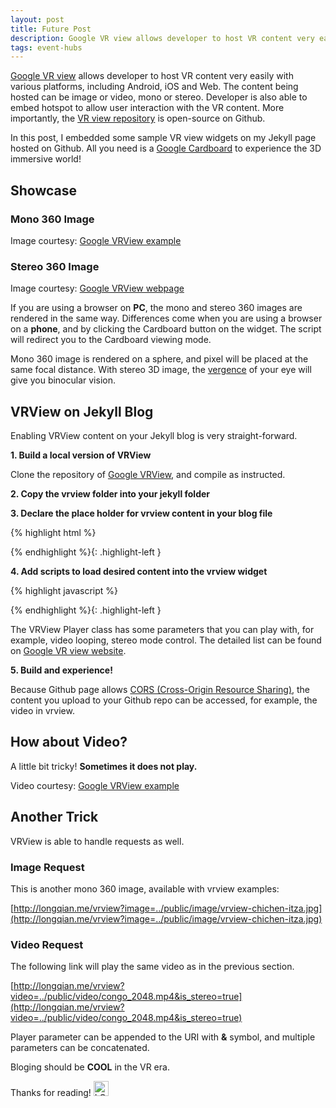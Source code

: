 ```yaml
---
layout: post
title: Future Post
description: Google VR view allows developer to host VR content very easily with various platforms, including Android, iOS and Web. In this post, I embedded some sample VR view widgets on my Jekyll page hosted on Github. All you need is a Google Cardboard to experience the 3D immersive world.
tags: event-hubs
---
```


<style>
.highlight-left {margin-left: 0}
</style>

[Google VR view](https://developers.google.com/vr/concepts/vrview) allows developer to host VR content very easily with various platforms, including Android, iOS and Web. The content being hosted can be image or video, mono or stereo. Developer is also able to embed hotspot to allow user interaction with the VR content. More importantly, the [VR view repository](https://github.com/googlevr/vrview) is open-source on Github.

In this post, I embedded some sample VR view widgets on my Jekyll page hosted on Github. All you need is a [Google Cardboard](https://vr.google.com/cardboard/) to experience the 3D immersive world!

## Showcase

### Mono 360 Image

<div id="vrview-image-mono"></div>

Image courtesy: [Google VRView example](http://googlevr.github.io/vrview/examples/gallery/index.html)

### Stereo 360 Image

<div id="vrview-image-stereo"></div>

Image courtesy: [Google VRView webpage](https://developers.google.com/vr/concepts/vrview)

If you are using a browser on **PC**, the mono and stereo 360 images are rendered in the same way. Differences come when you are using a browser on a **phone**, and by clicking the Cardboard button on the widget. The script will redirect you to the Cardboard viewing mode.

Mono 360 image is rendered on a sphere, and pixel will be placed at the same focal distance. With stereo 3D image, the [vergence](https://en.wikipedia.org/wiki/Vergence) of your eye will give you binocular vision.

## VRView on Jekyll Blog

Enabling VRView content on your Jekyll blog is very straight-forward.

**1. Build a local version of VRView**

Clone the repository of [Google VRView](https://github.com/googlevr/vrview), and compile as instructed.

**2. Copy the vrview folder into your jekyll folder**

**3. Declare the place holder for vrview content in your blog file**

{% highlight html %}
<div id="vrview-image-mono"></div>
{% endhighlight %}{: .highlight-left }

**4. Add scripts to load desired content into the vrview widget**

{% highlight javascript %}
<script>
window.addEventListener('load', onVrViewLoad);
function onVrViewLoad() {
  var vrView1 = new VRView.Player('#vrview-image-mono', {
    image: '/public/image/vrview-taj-mahal.jpg',
    is_stereo: false,
    width: '100%',
    height: 360
  });
}
</script>
{% endhighlight %}{: .highlight-left }

The VRView Player class has some parameters that you can play with, for example, video looping, stereo mode control. The detailed list can be found on [Google VR view website](https://developers.google.com/vr/concepts/vrview-web).

**5. Build and experience!**

Because Github page allows [CORS (Cross-Origin Resource Sharing)](https://en.wikipedia.org/wiki/Cross-origin_resource_sharing), the content you upload to your Github repo can be accessed, for example, the video in vrview.

## How about Video?

A little bit tricky! **Sometimes it does not play.**

<div id="vrview-video-stereo"></div>

Video courtesy: [Google VRView example](http://googlevr.github.io/vrview/examples/video/index.html)

## Another Trick

VRView is able to handle requests as well.

### Image Request

This is another mono 360 image, available with vrview examples:

[http://longqian.me/vrview?image=../public/image/vrview-chichen-itza.jpg](http://longqian.me/vrview?image=../public/image/vrview-chichen-itza.jpg)

### Video Request

The following link will play the same video as in the previous section.

[http://longqian.me/vrview?video=../public/video/congo_2048.mp4&is_stereo=true](http://longqian.me/vrview?video=../public/video/congo_2048.mp4&is_stereo=true)

Player parameter can be appended to the URI with **&** symbol, and multiple parameters can be concatenated.

Bloging should be **COOL** in the VR era. 

Thanks for reading! <img class="inline" src="/public/LQ144x144.png" alt="LQ" style="width:1.5rem;height:1.5rem;" />



<script src="/vrview/build/three.min.js"></script>
<script src="/vrview/build/vrview.min.js"></script>
<script>
window.addEventListener('load', onVrViewLoad1)
window.addEventListener('load', onVrViewLoad2)
window.addEventListener('load', onVrViewLoad3)
function onVrViewLoad1() {
  var vrView1 = new VRView.Player('#vrview-image-mono', {
    image: '/public/image/vrview-taj-mahal.jpg',
    is_stereo: false,
    width: '100%',
    height: 360
  });
}

function onVrViewLoad2() {
  var vrView2 = new VRView.Player('#vrview-image-stereo', {
    image: '/public/image/vrview-coral.jpg',
    is_stereo: true,
    width: '100%',
    height: 360
  });
}

function onVrViewLoad3() {
  var vrView3 = new VRView.Player('#vrview-video-stereo', {
    video: '/public/video/congo_2048.mp4',
    is_stereo: true,
    width: '100%',
    height: 360,
    default_yaw: 180,
    loop: true
  });
}

</script>

